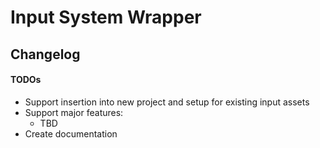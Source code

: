 # Input System Wrapper
## Changelog

#### TODOs
- Support insertion into new project and setup for existing input assets
- Support major features:
  - TBD
- Create documentation